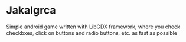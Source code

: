 # JakaIgrca

Simple android game written with LibGDX framework, where you check checkbxes, click on buttons and radio buttons, etc. as fast as possible
